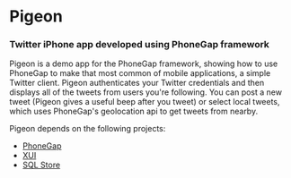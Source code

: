 # Pigeon

### Twitter iPhone app developed using PhoneGap framework

Pigeon is a demo app for the PhoneGap framework, showing how to use PhoneGap to make that most common of mobile applications, a simple Twitter client. Pigeon authenticates your Twitter credentials and then displays all of the tweets from users you're following. You can post a new tweet (Pigeon gives a useful beep after you tweet) or select local tweets, which uses PhoneGap's geolocation api to get tweets from nearby.

Pigeon depends on the following projects:

*  [PhoneGap](http://github.com/sintaxi/phonegap/tree/master)
*  [XUI](http://github.com/brianleroux/xui/tree/master)
*  [SQL Store](http://github.com/silentrob/sqlstore/tree/master)